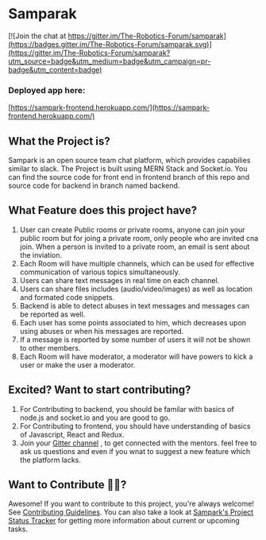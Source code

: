 # Samparak
[![Join the chat at https://gitter.im/The-Robotics-Forum/samparak](https://badges.gitter.im/The-Robotics-Forum/samparak.svg)](https://gitter.im/The-Robotics-Forum/samparak?utm_source=badge&utm_medium=badge&utm_campaign=pr-badge&utm_content=badge)
### Deployed app here:
[https://sampark-frontend.herokuapp.com/](https://sampark-frontend.herokuapp.com/)

## What the Project is?
Sampark is an open source team chat platform, which provides capabilies similar to slack. The Project is built using MERN Stack and Socket.io.
You can find the source code for front end in frontend branch of this repo and source code for backend in branch named backend.

## What Feature does this project have?
1) User can create Public rooms or private rooms, anyone can join your public room but for joing a private room, only people who are invited cna join. When a person is invited to a private room, an email is sent about the inviation.
2) Each Room will have multiple channels, which can be used for effective communication of various topics simultaneously.
3) Users can share text messages in real time on each channel.
4) Users can share files includes (audio/video/images) as well as location and formated code snippets.
5) Backend is able to detect abuses in text messages and messages can be reported as well.
6) Each user has some points associated to him, which decreases upon using abuses or when his messages are reported.
7) If a message is reported by some number of users it will not be shown to other members.
8) Each Room will have moderator, a moderator will have powers to kick a user or make the user a moderator.

## Excited? Want to start contributing?
1) For Contributing to backend, you should be familar with basics of node.js and socket.io and you are good to go.
2) For Contributing to frontend, you should have understanding of basics of Javascript, React and Redux.
3) Join your [Gitter channel]( https://gitter.im/The-Robotics-Forum/samparak?utm_source=share-link&utm_medium=link&utm_campaign=share-link ) , to get connected with the mentors. feel free to ask us questions and even if you wnat to suggest a new feature which the platform lacks.

## Want to Contribute 🙋‍♂️?

Awesome! If you want to contribute to this project, you're always welcome! See [Contributing Guidelines](CONTRIBUTING.md). You can also take a look at [Sampark's Project Status Tracker](https://github.com/The-Robotics-Forum/sampark/issues) for getting more information about current or upcoming tasks.
